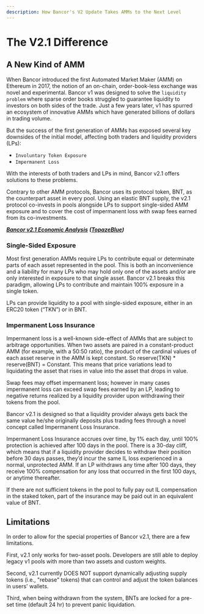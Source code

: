 ```yaml
---
description: How Bancor's V2 Update Takes AMMs to the Next Level‌
---
```


# The V2.1 Difference

## A New Kind of AMM <a id="a-new-kind-of-amm"></a>

When Bancor introduced the first Automated Market Maker \(AMM\) on Ethereum in 2017, the notion of an on-chain, order-book-less exchange was novel and experimental. Bancor v1 was designed to solve the `liquidity problem` where sparse order books struggled to guarantee liquidity to investors on both sides of the trade. Just a few years later, v1 has spurred an ecosystem of innovative AMMs which have generated billions of dollars in trading volume.‌

But the success of the first generation of AMMs has exposed several key downsides of the initial model, affecting both traders and liquidity providers \(LPs\):‌

* `Involuntary Token Exposure`
* `Impermanent Loss`

With the interests of both traders and LPs in mind, Bancor v2.1 offers solutions to these problems.‌

Contrary to other AMM protocols, Bancor uses its protocol token, BNT, as the counterpart asset in every pool. Using an elastic BNT supply, the v2.1 protocol co-invests in pools alongside LPs to support single-sided AMM exposure and to cover the cost of impermanent loss with swap fees earned from its co-investments. 

[_**Bancor v2.1 Economic Analysis**_](https://drive.google.com/file/d/1en044m2wchn85aQBcoVx2elmxEYd5kEA/view) _**\(**_[_**TopazeBlue**_](https://topaze.blue/)_**\)**_

### Single-Sided Exposure <a id="single-token-staking"></a>

Most first generation AMMs require LPs to contribute equal or determinate parts of each asset represented in the pool. This is both an inconvenience and a liability for many LPs who may hold only one of the assets and/or are only interested in exposure to that single asset. Bancor v2.1 breaks this paradigm, allowing LPs to contribute and maintain 100% exposure in a single token.

LPs can provide liquidity to a pool with single-sided exposure, either in an ERC20 token \(“TKN”\) or in BNT.

### Impermanent Loss Insurance <a id="mitigating-impermanent-loss"></a>

Impermanent loss is a well-known side-effect of AMMs that are subject to arbitrage opportunities. When two assets are paired in a constant-product AMM \(for example, with a 50:50 ratio\), the product of the cardinal values of each asset reserve in the AMM is kept constant. So reserve\(TKN\) \* reserve\(BNT\) = Constant. This means that price variations lead to liquidating the asset that rises in value into the asset that drops in value. 

Swap fees may offset impermanent loss; however in many cases impermanent loss can exceed swap fees earned by an LP, leading to negative returns realized by a liquidity provider upon withdrawing their tokens from the pool.

Bancor v2.1 is designed so that a liquidity provider always gets back the same value he/she originally deposits plus trading fees through a novel concept called Impermanent Loss Insurance.

Impermanent Loss Insurance accrues over time, by 1% each day, until 100% protection is achieved after 100 days in the pool. There is a 30-day cliff, which means that if a liquidity provider decides to withdraw their position before 30 days passes, they’d incur the same IL loss experienced in a normal, unprotected AMM. If an LP withdraws any time after 100 days, they receive 100% compensation for any loss that occurred in the first 100 days, or anytime thereafter. 

If there are not sufficient tokens in the pool to fully pay out IL compensation in the staked token, part of the insurance may be paid out in an equivalent value of BNT.

## Limitations <a id="limitations"></a>

In order to allow for the special properties of Bancor v2.1, there are a few limitations.‌

First, v2.1 only works for two-asset pools. Developers are still able to deploy legacy v1 pools with more than two assets and custom weights.‌

Second, v2.1 currently DOES NOT support dynamically adjusting supply tokens \(i.e., "rebase" tokens\) that can control and adjust the token balances in users' wallets.

Third, when being withdrawn from the system, BNTs are locked for a pre-set time \(default 24 hr\) to prevent panic liquidation.


